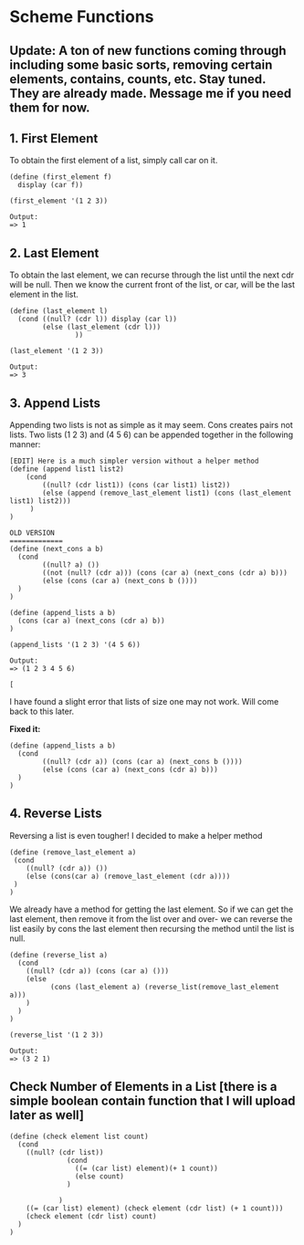 # Scheme Functions

## Update: A ton of new functions coming through including some basic sorts, removing certain elements, contains, counts, etc. Stay tuned. They are already made. Message me if you need them for now. 

## 1. First Element

To obtain the first element of a list, simply call car on it. 

    (define (first_element f)
      display (car f))
    
    (first_element '(1 2 3))
    
    Output: 
    => 1
## 2. Last Element

To obtain the last element, we can recurse through the list until the next cdr will be null. Then we know the current front of the list, or car, will be the last element in the list. 

    (define (last_element l)
      (cond ((null? (cdr l)) display (car l))
            (else (last_element (cdr l)))
                    ))
    
    (last_element '(1 2 3))
    
    Output:
    => 3
## 3. Append Lists

Appending two lists is not as simple as it may seem. Cons creates pairs not lists. Two lists (1 2 3) and (4 5 6) can be appended together in the following manner: 

    [EDIT] Here is a much simpler version without a helper method
    (define (append list1 list2)
        (cond 
            ((null? (cdr list1)) (cons (car list1) list2))
            (else (append (remove_last_element list1) (cons (last_element list1) list2)))
         )
    )
    
    OLD VERSION
    =============
    (define (next_cons a b) 
      (cond 
            ((null? a) ())
            ((not (null? (cdr a))) (cons (car a) (next_cons (cdr a) b)))
            (else (cons (car a) (next_cons b ())))
      )
    )
    
    (define (append_lists a b)
      (cons (car a) (next_cons (cdr a) b))
    )
    
    (append_lists '(1 2 3) '(4 5 6))
    
    Output:
    => (1 2 3 4 5 6)
    
    [


I have found a slight error that lists of size one may not work. Will come back to this later. 

**Fixed it:** 

    (define (append_lists a b)
      (cond 
            ((null? (cdr a)) (cons (car a) (next_cons b ())))
            (else (cons (car a) (next_cons (cdr a) b)))
      )
    )
## 4. Reverse Lists

Reversing a list is even tougher! I decided to make a helper method 

    (define (remove_last_element a)
     (cond 
        ((null? (cdr a)) ())
        (else (cons(car a) (remove_last_element (cdr a))))   
     )
    )

We already have a method for getting the last element. So if we can get the last element, then remove it from the list over and over- we can reverse the list easily by cons the last element then recursing the method until the list is null. 

    (define (reverse_list a)
      (cond 
        ((null? (cdr a)) (cons (car a) ()))
        (else 
              (cons (last_element a) (reverse_list(remove_last_element a)))
        )
      )
    )
    
    (reverse_list '(1 2 3))
    
    Output:
    => (3 2 1)

## Check Number of Elements in a List [there is a simple boolean contain function that I will upload later as well]

    (define (check element list count) 
      (cond
        ((null? (cdr list))
                  (cond
                    ((= (car list) element)(+ 1 count))
                    (else count)
                  )

                )
        ((= (car list) element) (check element (cdr list) (+ 1 count)))
        (check element (cdr list) count)
      )
    )

